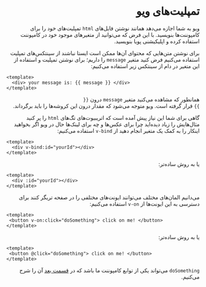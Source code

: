 <div dir="rtl">
<h1>
تمپلیت‌های ویو
</h1>

ویو به شما اجازه می‌دهد همانند نوشتن فایل‌های <code>html</code>
تمپلیت‌های خود را برای کامپوننت‌ها بنویسید.
با این فرض که می‌توانید از متغیر‌های موجود خود در کامپوننت استفاده کرده و اپلیکیشنی پویا بنویسید.

برای نوشتن متن‌هایی که محتوای آن‌ها ممکن است ایستا نباشند از سینتکس‌های تمپلیت استفاده می‌کنیم
فرض کنید متغیر <code>message</code>
را داریم؛ برای نوشتن تمپلیت و استفاده از این متغیر در دام از سینتکس زیر استفاده می‌کنیم:

<div dir="ltr">

```vue
<template>
  <div> your message is: {{ message }} </div>
</template>
```
</div>

 همانطور که مشاهده می‌کنید متغیر <code>message</code>
درون <code>{{ }}</code>
قرار گرفته است.
ویو متوجه می‌شود که مقدار درون این کروشه‌ها را باید برگرداند.

گاهی برای شما این نیاز پیش آمده است که اتریبیوت‌های تگ‌های 
<code>html</code>
 را پر کنید
مثال‌هایش را زیاد دیده‌اید چرا برای عکس‌ها و چه برای لینک‌ها حال در ویو اگر بخواهید 
اینکار را به کمک یک متغیر انجام دهید از <code>v-bind</code> استفاده می‌کنیم:

<div dir="ltr">

```vue
<template>
  <div v-bind:id="yourId"></div>
</template>
```
</div>

یا به روش ساده‌تر:

<div dir="ltr">

```vue
<template>
  <div :id="yourId"></div>
</template>
```

</div>

می‌دانیم المان‌های مختلف می‌توانند ایونت‌های مختلفی را در صفحه تریگر کنند
برای دسترسی به این ایونت‌ها از <code>v-on</code>
استفاده می‌کنیم:

<div dir="ltr">

```vue
<template>
 <button v-on:click="doSomething"> click on me! </button>
</template>
```
</div>

یا به روش ساده‌تر:

<div dir="ltr">

```vue
<template>
 <button @click="doSomething"> click on me! </button>
</template>
```

</div>

<code>doSomething</code>
می‌تواند یکی از توابع کامپوننت ما باشد که در 
[قسمت بعد](reactivityFundamentals.md)
آن را شرح می‌کنیم.

</div>

